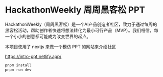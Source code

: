 # HackathonWeekly 周周黑客松 PPT

HackathonWeekly（周周黑客松）是一个AI产品创造者社区，致力于通过每周的黑客松活动，帮助创作者快速将想法转化为最小可行产品（MVP）。我们相信，每一个小小的创意都可能成为改变世界的起点。

本项目使用了 nextjs 来做一个模仿 PPT 的网站来介绍社区

https://intro-ppt.netlify.app/

```bash
pnpm install
pnpm run dev
```

